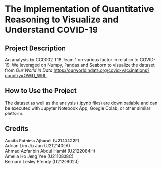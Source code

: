 # The Implementation of Quantitative Reasoning to Visualize and Understand COVID-19

## Project Description
An analysis by CC0002 T18 Team 1 on various factor in relation to COVID-19. We leveraged on Numpy, Pandas and Seaborn to visualize the dataset from <em>Our World in Data</em> https://ourworldindata.org/covid-vaccinations?country=OWID_WRL.

## How to Use the Project
The dataset as well as the analysis (.ipynb files) are downloadable and can be executed with Jupyter Notebook App, Google Colab, or other similar platform.

## Credits
Aasifa Fathima Ajharali     (U2140422F)<br>
Adrian Lim Jia Jun          (U2121400A)<br>
Ahmad Azfar bin Abdul Hamid (U2122084H)<br>
Amelia Ho Jeng Yee          (U2110838C)<br>
Bernard Lesley Efendy       (U2120902J)<br>



